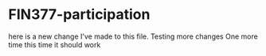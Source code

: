 # FIN377-participation

here is a new change I've made to this file.
Testing more changes
One more time
this time it should work
